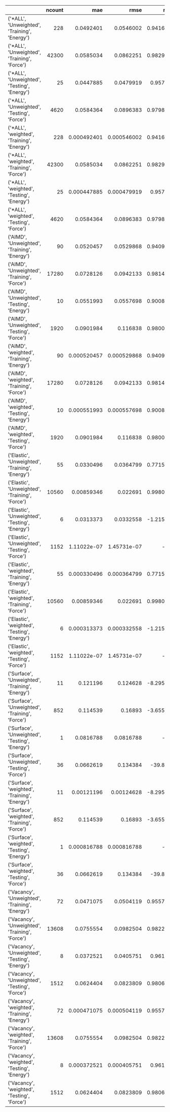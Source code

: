 |                                                 |   ncount |         mae |        rmse |         rsq |
|:------------------------------------------------|---------:|------------:|------------:|------------:|
| ('*ALL', 'Unweighted', 'Training', 'Energy')    |      228 | 0.0492401   | 0.0546002   |    0.941633 |
| ('*ALL', 'Unweighted', 'Training', 'Force')     |    42300 | 0.0585034   | 0.0862251   |    0.982919 |
| ('*ALL', 'Unweighted', 'Testing', 'Energy')     |       25 | 0.0447885   | 0.0479919   |    0.95764  |
| ('*ALL', 'Unweighted', 'Testing', 'Force')      |     4620 | 0.0584364   | 0.0896383   |    0.979841 |
| ('*ALL', 'weighted', 'Training', 'Energy')      |      228 | 0.000492401 | 0.000546002 |    0.941633 |
| ('*ALL', 'weighted', 'Training', 'Force')       |    42300 | 0.0585034   | 0.0862251   |    0.982919 |
| ('*ALL', 'weighted', 'Testing', 'Energy')       |       25 | 0.000447885 | 0.000479919 |    0.95764  |
| ('*ALL', 'weighted', 'Testing', 'Force')        |     4620 | 0.0584364   | 0.0896383   |    0.979841 |
| ('AIMD', 'Unweighted', 'Training', 'Energy')    |       90 | 0.0520457   | 0.0529868   |    0.940913 |
| ('AIMD', 'Unweighted', 'Training', 'Force')     |    17280 | 0.0728126   | 0.0942133   |    0.981423 |
| ('AIMD', 'Unweighted', 'Testing', 'Energy')     |       10 | 0.0551993   | 0.0557698   |    0.900841 |
| ('AIMD', 'Unweighted', 'Testing', 'Force')      |     1920 | 0.0901984   | 0.116838    |    0.980018 |
| ('AIMD', 'weighted', 'Training', 'Energy')      |       90 | 0.000520457 | 0.000529868 |    0.940913 |
| ('AIMD', 'weighted', 'Training', 'Force')       |    17280 | 0.0728126   | 0.0942133   |    0.981423 |
| ('AIMD', 'weighted', 'Testing', 'Energy')       |       10 | 0.000551993 | 0.000557698 |    0.900841 |
| ('AIMD', 'weighted', 'Testing', 'Force')        |     1920 | 0.0901984   | 0.116838    |    0.980018 |
| ('Elastic', 'Unweighted', 'Training', 'Energy') |       55 | 0.0330496   | 0.0364799   |    0.771532 |
| ('Elastic', 'Unweighted', 'Training', 'Force')  |    10560 | 0.00859346  | 0.022691    |    0.998023 |
| ('Elastic', 'Unweighted', 'Testing', 'Energy')  |        6 | 0.0313373   | 0.0332558   |   -1.21508  |
| ('Elastic', 'Unweighted', 'Testing', 'Force')   |     1152 | 1.11022e-07 | 1.45731e-07 | -inf        |
| ('Elastic', 'weighted', 'Training', 'Energy')   |       55 | 0.000330496 | 0.000364799 |    0.771532 |
| ('Elastic', 'weighted', 'Training', 'Force')    |    10560 | 0.00859346  | 0.022691    |    0.998023 |
| ('Elastic', 'weighted', 'Testing', 'Energy')    |        6 | 0.000313373 | 0.000332558 |   -1.21508  |
| ('Elastic', 'weighted', 'Testing', 'Force')     |     1152 | 1.11022e-07 | 1.45731e-07 | -inf        |
| ('Surface', 'Unweighted', 'Training', 'Energy') |       11 | 0.121196    | 0.124628    |   -8.29509  |
| ('Surface', 'Unweighted', 'Training', 'Force')  |      852 | 0.114539    | 0.16893     |   -3.65535  |
| ('Surface', 'Unweighted', 'Testing', 'Energy')  |        1 | 0.0816788   | 0.0816788   | -inf        |
| ('Surface', 'Unweighted', 'Testing', 'Force')   |       36 | 0.0662619   | 0.134384    |  -39.852    |
| ('Surface', 'weighted', 'Training', 'Energy')   |       11 | 0.00121196  | 0.00124628  |   -8.29509  |
| ('Surface', 'weighted', 'Training', 'Force')    |      852 | 0.114539    | 0.16893     |   -3.65535  |
| ('Surface', 'weighted', 'Testing', 'Energy')    |        1 | 0.000816788 | 0.000816788 | -inf        |
| ('Surface', 'weighted', 'Testing', 'Force')     |       36 | 0.0662619   | 0.134384    |  -39.852    |
| ('Vacancy', 'Unweighted', 'Training', 'Energy') |       72 | 0.0471075   | 0.0504119   |    0.955754 |
| ('Vacancy', 'Unweighted', 'Training', 'Force')  |    13608 | 0.0755554   | 0.0982504   |    0.982249 |
| ('Vacancy', 'Unweighted', 'Testing', 'Energy')  |        8 | 0.0372521   | 0.0405751   |    0.96114  |
| ('Vacancy', 'Unweighted', 'Testing', 'Force')   |     1512 | 0.0624404   | 0.0823809   |    0.980629 |
| ('Vacancy', 'weighted', 'Training', 'Energy')   |       72 | 0.000471075 | 0.000504119 |    0.955754 |
| ('Vacancy', 'weighted', 'Training', 'Force')    |    13608 | 0.0755554   | 0.0982504   |    0.982249 |
| ('Vacancy', 'weighted', 'Testing', 'Energy')    |        8 | 0.000372521 | 0.000405751 |    0.96114  |
| ('Vacancy', 'weighted', 'Testing', 'Force')     |     1512 | 0.0624404   | 0.0823809   |    0.980629 |